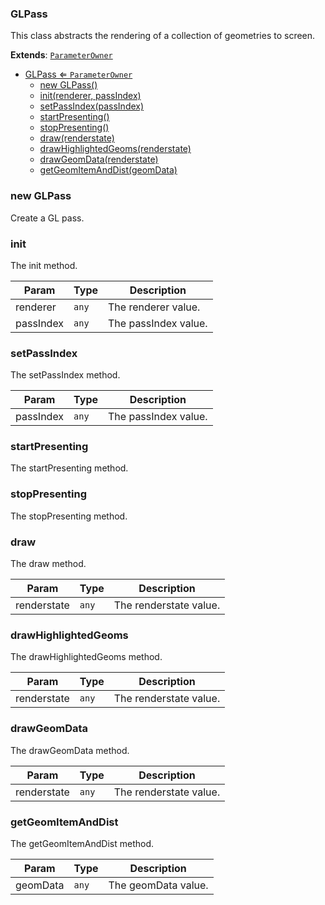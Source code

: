 <a name="GLPass"></a>

### GLPass 
This class abstracts the rendering of a collection of geometries to screen.


**Extends**: <code>[ParameterOwner](api/SceneTree/ParameterOwner.md)</code>  

* [GLPass ⇐ <code>ParameterOwner</code>](#GLPass)
    * [new GLPass()](#new-GLPass)
    * [init(renderer, passIndex)](#init)
    * [setPassIndex(passIndex)](#setPassIndex)
    * [startPresenting()](#startPresenting)
    * [stopPresenting()](#stopPresenting)
    * [draw(renderstate)](#draw)
    * [drawHighlightedGeoms(renderstate)](#drawHighlightedGeoms)
    * [drawGeomData(renderstate)](#drawGeomData)
    * [getGeomItemAndDist(geomData)](#getGeomItemAndDist)

<a name="new_GLPass_new"></a>

### new GLPass
Create a GL pass.

<a name="GLPass+init"></a>

### init
The init method.



| Param | Type | Description |
| --- | --- | --- |
| renderer | <code>any</code> | The renderer value. |
| passIndex | <code>any</code> | The passIndex value. |

<a name="GLPass+setPassIndex"></a>

### setPassIndex
The setPassIndex method.



| Param | Type | Description |
| --- | --- | --- |
| passIndex | <code>any</code> | The passIndex value. |

<a name="GLPass+startPresenting"></a>

### startPresenting
The startPresenting method.


<a name="GLPass+stopPresenting"></a>

### stopPresenting
The stopPresenting method.


<a name="GLPass+draw"></a>

### draw
The draw method.



| Param | Type | Description |
| --- | --- | --- |
| renderstate | <code>any</code> | The renderstate value. |

<a name="GLPass+drawHighlightedGeoms"></a>

### drawHighlightedGeoms
The drawHighlightedGeoms method.



| Param | Type | Description |
| --- | --- | --- |
| renderstate | <code>any</code> | The renderstate value. |

<a name="GLPass+drawGeomData"></a>

### drawGeomData
The drawGeomData method.



| Param | Type | Description |
| --- | --- | --- |
| renderstate | <code>any</code> | The renderstate value. |

<a name="GLPass+getGeomItemAndDist"></a>

### getGeomItemAndDist
The getGeomItemAndDist method.



| Param | Type | Description |
| --- | --- | --- |
| geomData | <code>any</code> | The geomData value. |

